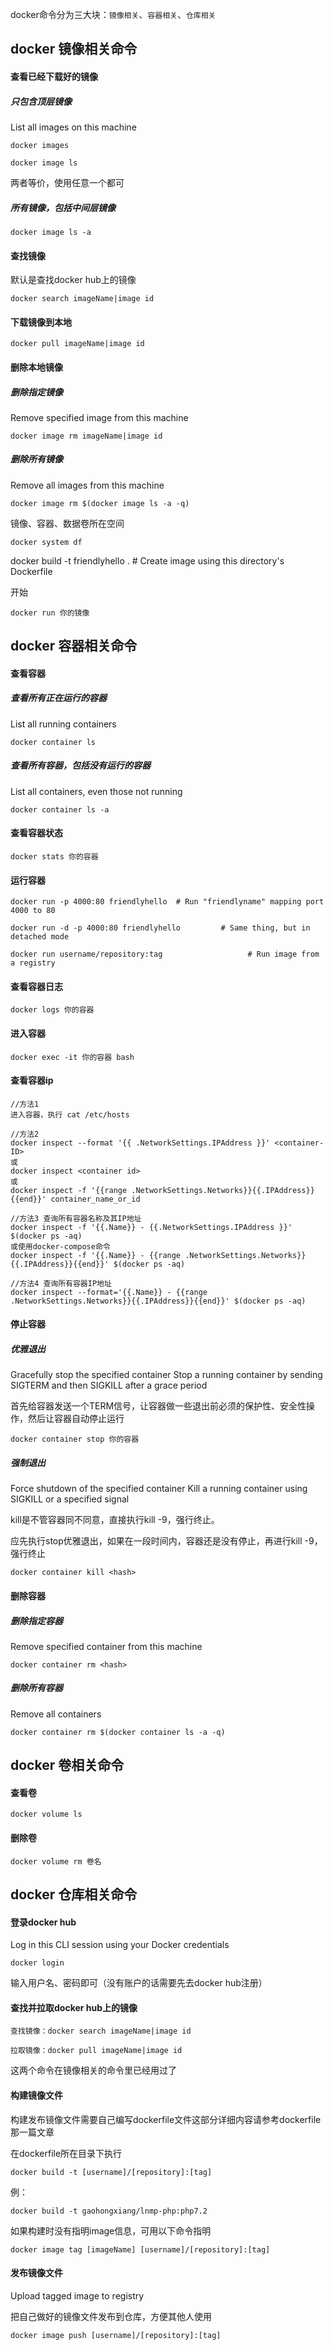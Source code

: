docker命令分为三大块：`镜像相关`、`容器相关`、`仓库相关`

## docker 镜像相关命令

#### 查看已经下载好的镜像

##### 只包含顶层镜像

List all images on this machine
```
docker images

docker image ls
```
两者等价，使用任意一个都可

##### 所有镜像，包括中间层镜像
```
docker image ls -a
```

#### 查找镜像
默认是查找docker hub上的镜像
```
docker search imageName|image id
```

#### 下载镜像到本地
```
docker pull imageName|image id
```

#### 删除本地镜像

##### 删除指定镜像
Remove specified image from this machine
```
docker image rm imageName|image id
```

##### 删除所有镜像
Remove all images from this machine
```
docker image rm $(docker image ls -a -q)
```

镜像、容器、数据卷所在空间
```
docker system df
```

docker build -t friendlyhello .  # Create image using this directory's Dockerfile

开始
```
docker run 你的镜像
```

## docker 容器相关命令

#### 查看容器

##### 查看所有正在运行的容器
List all running containers
```
docker container ls
```

##### 查看所有容器，包括没有运行的容器
List all containers, even those not running
```
docker container ls -a
```

#### 查看容器状态
```
docker stats 你的容器
```

#### 运行容器
```
docker run -p 4000:80 friendlyhello  # Run "friendlyname" mapping port 4000 to 80

docker run -d -p 4000:80 friendlyhello         # Same thing, but in detached mode

docker run username/repository:tag                   # Run image from a registry
```

#### 查看容器日志
```
docker logs 你的容器
```

#### 进入容器
```
docker exec -it 你的容器 bash
```

#### 查看容器ip
```
//方法1
进入容器，执行 cat /etc/hosts

//方法2
docker inspect --format '{{ .NetworkSettings.IPAddress }}' <container-ID>
或
docker inspect <container id>
或
docker inspect -f '{{range .NetworkSettings.Networks}}{{.IPAddress}}{{end}}' container_name_or_id

//方法3 查询所有容器名称及其IP地址
docker inspect -f '{{.Name}} - {{.NetworkSettings.IPAddress }}' $(docker ps -aq)
或使用docker-compose命令
docker inspect -f '{{.Name}} - {{range .NetworkSettings.Networks}}{{.IPAddress}}{{end}}' $(docker ps -aq)

//方法4 查询所有容器IP地址
docker inspect --format='{{.Name}} - {{range .NetworkSettings.Networks}}{{.IPAddress}}{{end}}' $(docker ps -aq)
```

#### 停止容器

##### 优雅退出
Gracefully stop the specified container
Stop a running container by sending SIGTERM and then SIGKILL after a grace period

首先给容器发送一个TERM信号，让容器做一些退出前必须的保护性、安全性操作，然后让容器自动停止运行
```
docker container stop 你的容器
```

##### 强制退出
Force shutdown of the specified container
Kill a running container using SIGKILL or a specified signal

kill是不管容器同不同意，直接执行kill -9，强行终止。

应先执行stop优雅退出，如果在一段时间内，容器还是没有停止，再进行kill -9，强行终止
```
docker container kill <hash>
```

#### 删除容器

##### 删除指定容器
Remove specified container from this machine
```
docker container rm <hash>
```

##### 删除所有容器
Remove all containers
```
docker container rm $(docker container ls -a -q)
```
## docker 卷相关命令
#### 查看卷
```
docker volume ls
```
#### 删除卷
```
docker volume rm 卷名
```

## docker 仓库相关命令

#### 登录docker hub
Log in this CLI session using your Docker credentials
```
docker login
```
输入用户名、密码即可（没有账户的话需要先去docker hub注册）

#### 查找并拉取docker hub上的镜像
```
查找镜像：docker search imageName|image id

拉取镜像：docker pull imageName|image id
```
这两个命令在镜像相关的命令里已经用过了

#### 构建镜像文件

构建发布镜像文件需要自己编写dockerfile文件这部分详细内容请参考dockerfile那一篇文章

在dockerfile所在目录下执行
```
docker build -t [username]/[repository]:[tag]
```
例：
```
docker build -t gaohongxiang/lnmp-php:php7.2
```

如果构建时没有指明image信息，可用以下命令指明
```
docker image tag [imageName] [username]/[repository]:[tag]
```

#### 发布镜像文件

Upload tagged image to registry

把自己做好的镜像文件发布到仓库，方便其他人使用
```
docker image push [username]/[repository]:[tag]
```